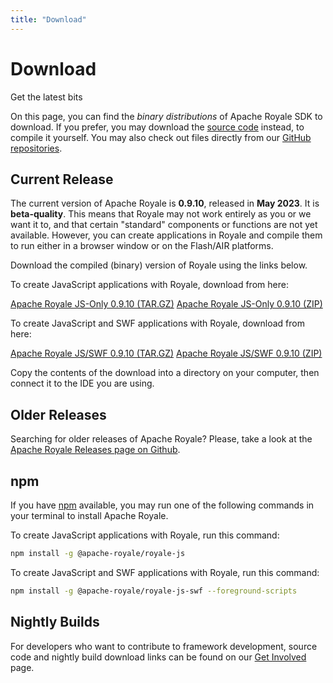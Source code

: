 ```yaml
---
title: "Download"
---
```

# Download

Get the latest bits

On this page, you can find the _binary distributions_ of Apache Royale SDK to download. If you prefer, you may download the [source code](/source-code) instead, to compile it yourself. You may also check out files directly from our [GitHub repositories](https://github.com/apache/royale-asjs/wiki/Apache-Royale-Source-Code-Repositories).

## Current Release

The current version of Apache Royale is **0.9.10**, released in **May 2023**. It is **beta-quality**. This means that Royale may not work entirely as you or we want it to, and that certain "standard" components or functions are not yet available. However, you can create applications in Royale and compile them to run either in a browser window or on the Flash/AIR platforms.

Download the compiled (binary) version of Royale using the links below.

To create JavaScript applications with Royale, download from here:

<div class="btn-group">
<a class="btn btn-download" href="https://www.apache.org/dyn/closer.lua/royale/0.9.10/binaries/apache-royale-0.9.10-bin-js.tar.gz"><i class="fa fa-download"></i> Apache Royale JS-Only 0.9.10 (TAR.GZ)</a>
<a class="btn btn-download" href="https://www.apache.org/dyn/closer.lua/royale/0.9.10/binaries/apache-royale-0.9.10-bin-js.zip"><i class="fa fa-download"></i> Apache Royale JS-Only 0.9.10 (ZIP)</a>
</div>

To create JavaScript and SWF applications with Royale, download from here:

<div class="btn-group">
<a class="btn btn-download" href="https://www.apache.org/dyn/closer.lua/royale/0.9.10/binaries/apache-royale-0.9.10-bin-js-swf.tar.gz"><i class="fa fa-download"></i> Apache Royale JS/SWF 0.9.10 (TAR.GZ)</a>
<a class="btn btn-download" href="https://www.apache.org/dyn/closer.lua/royale/0.9.10/binaries/apache-royale-0.9.10-bin-js-swf.zip"><i class="fa fa-download"></i> Apache Royale JS/SWF 0.9.10 (ZIP)</a>
</div>

Copy the contents of the download into a directory on your computer, then connect it to the IDE you are using.

## Older Releases

Searching for older releases of Apache Royale? Please, take a look at the [Apache Royale Releases page on Github](https://github.com/apache/royale-asjs/releases).

## npm

If you have [npm](https://npmjs.org/) available, you may run one of the following commands in your terminal to install Apache Royale.

To create JavaScript applications with Royale, run this command:

```sh
npm install -g @apache-royale/royale-js
```

To create JavaScript and SWF applications with Royale, run this command:

```sh
npm install -g @apache-royale/royale-js-swf --foreground-scripts
```

## Nightly Builds

For developers who want to contribute to framework development, source code and nightly build download links can be found on our [Get Involved](/get-involved) page.
